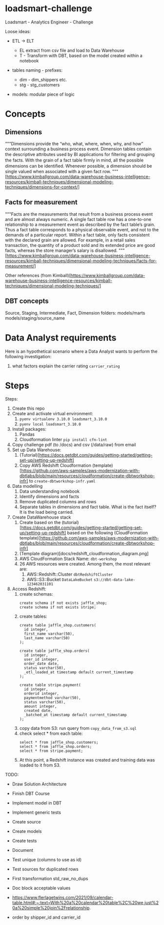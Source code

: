 # loadsmart-challenge
Loadsmart - Analytics Engineer - Challenge

Loose ideas:
- ETL -> ELT
  - EL extract from csv file and load to Data Warehouse
  - T - Transform with DBT, based on the model created within a notebook

- tables naming - prefixes:
  - dim - dim_shippers etc.
  - stg - stg_customers

- models: modular piece of logic

# Concepts
## Dimensions
"""Dimensions provide the “who, what, where, when, why, and how” context surrounding a business process event. Dimension tables contain the descriptive attributes used by BI applications for ﬁltering and grouping the facts. With the grain of a fact table ﬁrmly in mind, all the possible dimensions can be identiﬁed. Whenever possible, a dimension should be single valued when associated with a given fact row.
""" [https://www.kimballgroup.com/data-warehouse-business-intelligence-resources/kimball-techniques/dimensional-modeling-techniques/dimensions-for-context/]

## Facts for measurement
"""Facts are the measurements that result from a business process event and are almost always numeric. A single fact table row has a one-to-one relationship to a measurement event as described by the fact table’s grain. Thus a fact table corresponds to a physical observable event, and not to the demands of a particular report. Within a fact table, only facts consistent with the declared grain are allowed. For example, in a retail sales transaction, the quantity of a product sold and its extended price are good facts, whereas the store manager’s salary is disallowed.
"""
[https://www.kimballgroup.com/data-warehouse-business-intelligence-resources/kimball-techniques/dimensional-modeling-techniques/facts-for-measurement/]


Other references (from Kimball)[https://www.kimballgroup.com/data-warehouse-business-intelligence-resources/kimball-techniques/dimensional-modeling-techniques/]

## DBT concepts
Source, Staging, Intermediate, Fact, Dimension
folders: models/marts models/staging/source_name

# Data Analyst requirements
Here is an hypothetical scenario where a Data Analyst wants to perform the following investigation:
1. what factors explain the carrier rating `carrier_rating`

# Steps
Steps:
1. Create this repo
2. Create and activate virtual environment:
   1. `pyenv virtualenv 3.10.0 loadsmart_3.10.0`
   2. `pyenv local loadsmart_3.10.0`
3. Install packages:
   1. Pandas
   2. Cloudformation linter `pip install cfn-lint`
4. Copy challenge pdf (to /docs) and csv (/data/raw) from email
5. Set up Data Warehouse:
   1. (Tutorial)[https://docs.getdbt.com/guides/getting-started/getting-set-up/setting-up-redshift]
   2. Copy AWS Redshift Cloudformation (template)[https://github.com/aws-samples/aws-modernization-with-dbtlabs/blob/main/resources/cloudformation/create-dbtworkshop-infr] to `create-dbtworkshop-infr.yaml`
6. Data modelling
   1. Data understanding notebook
   2. Identify dimensions and facts
   3. Remove duplicated columns and rows
   4. Separate tables in dimensions and fact table. What is the fact itself? It is the load being carried.
7. Create DataWarehouse stack
   1. Create based on the (tutorial)[https://docs.getdbt.com/guides/getting-started/getting-set-up/setting-up-redshift] based on the following (CloudFormation template)[https://github.com/aws-samples/aws-modernization-with-dbtlabs/blob/main/resources/cloudformation/create-dbtworkshop-infr]
   2. (Template diagram)[docs/redshift_cloudformation_diagram.png]
   3. AWS CloudFormation Stack Name: `dbt-workshop`
   4. 26 AWS resources were created. Among them, the most relevant are:
      1. AWS::Redshift::Cluster `dbtRedshiftCluster`
      2. AWS::S3::Bucket `DataLakeBucket` `s3://dbt-data-lake-123462031101`
8. Access Redshift:
   1. create schemas:
      ```
      create schema if not exists jaffle_shop;
      create schema if not exists stripe;
      ```
   2. create tables:
      ```
      create table jaffle_shop.customers(
        id integer,
        first_name varchar(50),
        last_name varchar(50)
      );

      create table jaffle_shop.orders(
        id integer,
        user_id integer,
        order_date date,
        status varchar(50),
        _etl_loaded_at timestamp default current_timestamp
      );

      create table stripe.payment(
        id integer,
        orderid integer,
        paymentmethod varchar(50),
        status varchar(50),
        amount integer,
        created date,
        _batched_at timestamp default current_timestamp
      );
      ```
   3. copy data from S3: run query from `copy_data_from_s3.sql`
   4. check select * from each table:
      ```
      select * from jaffle_shop.customers;
      select * from jaffle_shop.orders;
      select * from stripe.payment;
      ```
   5. At this point, a Redshift instance was created and training data was loaded to it from S3.



TODO:
- Draw Solution Architecture
- Finish DBT Course
- Implement model in DBT
- Implement generic tests



- Create source
- Create models
- Create tests
- Document
- Test unique (columns to use as id)
- Test sources for duplicated rows

- First transformation std_raw_no_dups
- Doc block acceptable values

- https://www.flerlagetwins.com/2021/09/calendar-table.html#:~:text=With%20a%20calendar%20table%2C%20we,just%20a%20simple%20join%2Frelationship.

- order by shipper_id and carrier_id